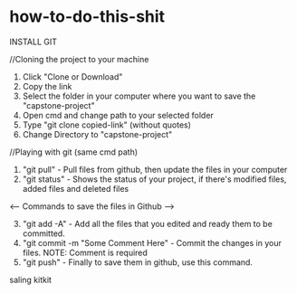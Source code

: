 # how-to-do-this-shit

INSTALL GIT

//Cloning the project to your machine
1. Click "Clone or Download"
2. Copy the link
3. Select the folder in your computer where you want to save the "capstone-project"
4. Open cmd and change path to your selected folder
5. Type "git clone copied-link" (without quotes)
6. Change Directory to "capstone-project"

//Playing with git (same cmd path)
1. "git pull" - Pull files from github, then update the files in your computer
2. "git status" - Shows the status of your project, if there's modified files, added files and deleted files

<-- Commands to save the files in Github -->

3. "git add -A" - Add all the files that you edited and ready them to be committed.
4. "git commit -m "Some Comment Here" - Commit the changes in your files. NOTE: Comment is required
5. "git push" - Finally to save them in github, use this command.


saling kitkit
